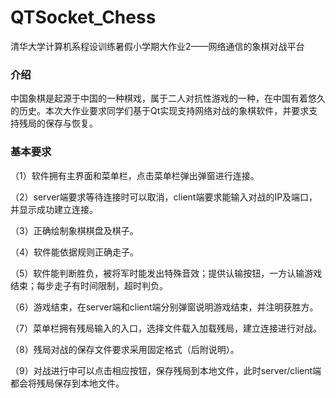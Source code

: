 # QTSocket_Chess
清华大学计算机系程设训练暑假小学期大作业2——网络通信的象棋对战平台

### 介绍
中国象棋是起源于中国的一种棋戏，属于二人对抗性游戏的一种，在中国有着悠久的历史。本次大作业要求同学们基于Qt实现支持网络对战的象棋软件，并要求支持残局的保存与恢复。

### 基本要求
（1）软件拥有主界面和菜单栏，点击菜单栏弹出弹窗进行连接。

（2）server端要求等待连接时可以取消，client端要求能输入对战的IP及端口，并显示成功建立连接。

（3）正确绘制象棋棋盘及棋子。

（4）软件能依据规则正确走子。

（5）软件能判断胜负，被将军时能发出特殊音效；提供认输按钮，一方认输游戏结束；每步走子有时间限制，超时判负。

（6）游戏结束，在server端和client端分别弹窗说明游戏结束，并注明获胜方。

（7）菜单栏拥有残局输入的入口，选择文件载入加载残局，建立连接进行对战。

（8）残局对战的保存文件要求采用固定格式（后附说明）。

（9）对战进行中可以点击相应按钮，保存残局到本地文件，此时server/client端都会将残局保存到本地文件。
